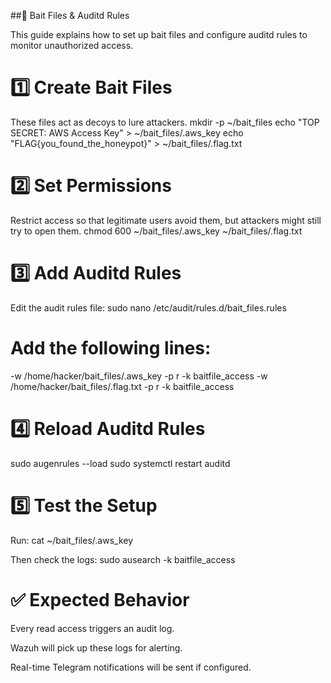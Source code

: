 ##🎯 Bait Files & Auditd Rules

This guide explains how to set up bait files and configure auditd rules to monitor unauthorized access.

# 1️⃣  Create Bait Files

These files act as decoys to lure attackers.
mkdir -p ~/bait_files
echo "TOP SECRET: AWS Access Key" > ~/bait_files/.aws_key
echo "FLAG{you_found_the_honeypot}" > ~/bait_files/.flag.txt

# 2️⃣  Set Permissions

Restrict access so that legitimate users avoid them, but attackers might still try to open them.
chmod 600 ~/bait_files/.aws_key ~/bait_files/.flag.txt

# 3️⃣  Add Auditd Rules

Edit the audit rules file:
sudo nano /etc/audit/rules.d/bait_files.rules

# Add the following lines:
-w /home/hacker/bait_files/.aws_key -p r -k baitfile_access
-w /home/hacker/bait_files/.flag.txt -p r -k baitfile_access

# 4️⃣  Reload Auditd Rules
sudo augenrules --load
sudo systemctl restart auditd

# 5️⃣  Test the Setup
Run:
cat ~/bait_files/.aws_key

Then check the logs:
sudo ausearch -k baitfile_access

# ✅ Expected Behavior

Every read access triggers an audit log.

Wazuh will pick up these logs for alerting.

Real-time Telegram notifications will be sent if configured.
